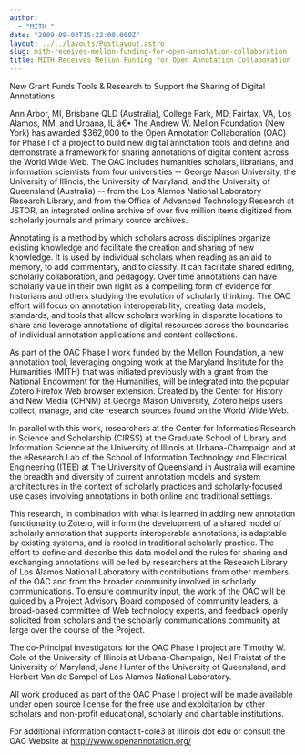 ```yaml
---
author:
  - "MITH "
date: "2009-08-03T15:22:00.000Z"
layout: ../../layouts/PostLayout.astro
slug: mith-receives-mellon-funding-for-open-annotation-collaboration
title: MITH Receives Mellon Funding for Open Annotation Collaboration
---
```


New Grant Funds Tools & Research to Support the Sharing of Digital Annotations

Ann Arbor, MI, Brisbane QLD (Australia), College Park, MD, Fairfax, VA, Los Alamos, NM, and Urbana, IL â€• The Andrew W. Mellon Foundation (New York) has awarded \$362,000 to the Open Annotation Collaboration (OAC) for Phase I of a project to build new digital annotation tools and define and demonstrate a framework for sharing annotations of digital content across the World Wide Web. The OAC includes humanities scholars, librarians, and information scientists from four universities -- George Mason University, the University of Illinois, the University of Maryland, and the University of Queensland (Australia) -- from the Los Alamos National Laboratory Research Library, and from the Office of Advanced Technology Research at JSTOR, an integrated online archive of over five million items digitized from scholarly journals and primary source archives.

Annotating is a method by which scholars across disciplines organize existing knowledge and facilitate the creation and sharing of new knowledge. It is used by individual scholars when reading as an aid to memory, to add commentary, and to classify. It can facilitate shared editing, scholarly collaboration, and pedagogy. Over time annotations can have scholarly value in their own right as a compelling form of evidence for historians and others studying the evolution of scholarly thinking. The OAC effort will focus on annotation interoperability, creating data models, standards, and tools that allow scholars working in disparate locations to share and leverage annotations of digital resources across the boundaries of individual annotation applications and content collections.

As part of the OAC Phase I work funded by the Mellon Foundation, a new annotation tool, leveraging ongoing work at the Maryland Institute for the Humanities (MITH) that was initiated previously with a grant from the National Endowment for the Humanities, will be integrated into the popular Zotero Firefox Web browser extension. Created by the Center for History and New Media (CHNM) at George Mason University, Zotero helps users collect, manage, and cite research sources found on the World Wide Web.

In parallel with this work, researchers at the Center for Informatics Research in Science and Scholarship (CIRSS) at the Graduate School of Library and Information Science at the University of Illinois at Urbana-Champaign and at the eResearch Lab of the School of Information Technology and Electrical Engineering (ITEE) at The University of Queensland in Australia will examine the breadth and diversity of current annotation models and system architectures in the context of scholarly practices and scholarly-focused use cases involving annotations in both online and traditional settings.

This research, in combination with what is learned in adding new annotation functionality to Zotero, will inform the development of a shared model of scholarly annotation that supports interoperable annotations, is adaptable by existing systems, and is rooted in traditional scholarly practice. The effort to define and describe this data model and the rules for sharing and exchanging annotations will be led by researchers at the Research Library of Los Alamos National Laboratory with contributions from other members of the OAC and from the broader community involved in scholarly communications. To ensure community input, the work of the OAC will be guided by a Project Advisory Board composed of community leaders, a broad-based committee of Web technology experts, and feedback openly solicited from scholars and the scholarly communications community at large over the course of the Project.

The co-Principal Investigators for the OAC Phase I project are Timothy W. Cole of the University of Illinois at Urbana-Champaign, Neil Fraistat of the University of Maryland, Jane Hunter of the University of Queensland, and Herbert Van de Sompel of Los Alamos National Laboratory.

All work produced as part of the OAC Phase I project will be made available under open source license for the free use and exploitation by other scholars and non-profit educational, scholarly and charitable institutions.

For additional information contact t-cole3 at illinois dot edu or consult the OAC Website at <http://www.openannotation.org/>
